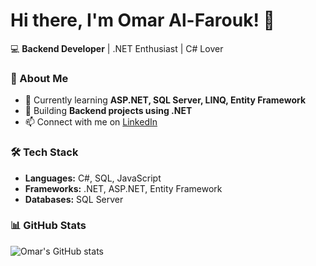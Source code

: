
# Hi there, I'm Omar Al-Farouk! 👋  
💻 **Backend Developer** | .NET Enthusiast | C# Lover  

### 📖 About Me  
- 🌱 Currently learning **ASP.NET, SQL Server, LINQ, Entity Framework**  
- 🔧 Building **Backend projects using .NET**  
- 📫 Connect with me on [LinkedIn](https://www.linkedin.com/in/omar-alfarouk-252471251)  

### 🛠 Tech Stack  
- **Languages:** C#, SQL, JavaScript  
- **Frameworks:** .NET, ASP.NET, Entity Framework  
- **Databases:** SQL Server  

### 📊 GitHub Stats  
![Omar's GitHub stats](https://github-readme-stats.vercel.app/api?username=omaralfarouk646&show_icons=true&theme=dark)
